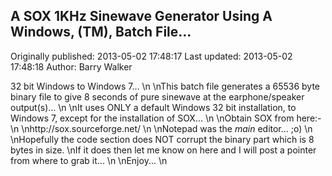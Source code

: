 ## A SOX 1KHz Sinewave Generator Using A Windows, (TM), Batch File...

Originally published: 2013-05-02 17:48:17
Last updated: 2013-05-02 17:48:18
Author: Barry Walker

32 bit Windows to Windows 7...\n\nThis batch file generates a 65536 byte binary file to give 8 seconds of pure sinewave at the earphone/speaker output(s)...\n\nIt uses ONLY a default Windows 32 bit installation, to Windows 7, except for the installation of SOX...\n\nObtain SOX from here:-\n\nhttp://sox.sourceforge.net/\n\nNotepad was the _main_ editor... ;o)\n\nHopefully the code section does NOT corrupt the binary part which is 8 bytes in size.\nIf it does then let me know on here and I will post a pointer from where to grab it...\n\nEnjoy...\n